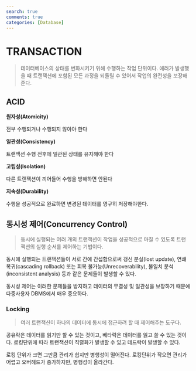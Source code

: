 ```yaml
---
search: true
comments: true
categories: [Database]
---
```


# TRANSACTION

> 데이터베이스의 상태를 변화시키기 위해 수행하는 작업 단위이다. 에러가 발생했을 때 트랜잭션에 포함된 모든 과정을 되돌릴 수 있어서 작업의 완전성을 보장해준다. 

## ACID

**원자성(Atomicity)**

전부 수행되거나 수행되지 않아야 한다

**일관성(Consistency)** 

트랜잭션 수행 전후에 일관된 상태를 유지해야 한다 

**고립성(Isolation)** 

다른 트랜잭션이 끼어들어 수행을 방해하면 안된다

**지속성(Durability)** 

수행을 성공적으로 완료하면 변경된 데이터를 영구히 저장해야한다.



## 동시성 제어(Concurrency Control)

> 동시에 실행되는 여러 개의 트랜잭션이 작업을 성공적으로 마칠 수 있도록 트랜잭션의 실행 순서를 제어하는 기법이다.

동시에 실행되는 트랜잭션들이 서로 간에 간섭함으로써 갱신 분실(lost update), 연쇄 복귀(cascading rollback) 또는 회복 불가능(Unrecoverability), 불일치 분석(inconsistent analysis) 등과 같은 문제들이 발생할 수 있다.

동시성 제어는 이러한 문제들을 방지하고 데이터의 무결성 및 일관성을 보장하기 때문에 다중사용자 DBMS에서 매우 중요하다.

### Locking

> 여러 트랜잭션이 하나의 데이터에 동시에 접근하려 할 때 제어해주는 도구다.

공유락은 데이터를 읽기만 할 수 있는 것이고, 베타락은 데이터를 읽고 쓸 수 있는 것이다. 로킹단위에 따라 트랜잭션이 직렬화가 발생할 수 있고 데드락이 발생할 수 있다.

로킹 단위가 크면 그만큼 관리가 쉽지만 병행성이 떨어진다. 로킹단위가 작으면 관리가 어렵고 오버헤드가 증가하지만, 병행성이 올라간다.

